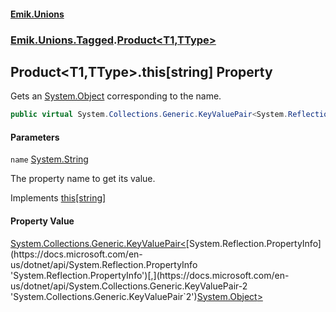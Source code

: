 #### [Emik.Unions](index.md 'index')
### [Emik.Unions.Tagged](Emik.Unions.Tagged.md 'Emik.Unions.Tagged').[Product&lt;T1,TType&gt;](Product_T1,TType_.md 'Emik.Unions.Tagged.Product<T1,TType>')

## Product<T1,TType>.this[string] Property

Gets an [System.Object](https://docs.microsoft.com/en-us/dotnet/api/System.Object 'System.Object') corresponding to the name.

```csharp
public virtual System.Collections.Generic.KeyValuePair<System.Reflection.PropertyInfo,object?> this[string name] { get; }
```
#### Parameters

<a name='Emik.Unions.Tagged.Product_T1,TType_.this[string].name'></a>

`name` [System.String](https://docs.microsoft.com/en-us/dotnet/api/System.String 'System.String')

The property name to get its value.

Implements [this[string]](IProduct.Item(String).md 'Emik.Unions.Tagged.IProduct.this[string]')

#### Property Value
[System.Collections.Generic.KeyValuePair&lt;](https://docs.microsoft.com/en-us/dotnet/api/System.Collections.Generic.KeyValuePair-2 'System.Collections.Generic.KeyValuePair`2')[System.Reflection.PropertyInfo](https://docs.microsoft.com/en-us/dotnet/api/System.Reflection.PropertyInfo 'System.Reflection.PropertyInfo')[,](https://docs.microsoft.com/en-us/dotnet/api/System.Collections.Generic.KeyValuePair-2 'System.Collections.Generic.KeyValuePair`2')[System.Object](https://docs.microsoft.com/en-us/dotnet/api/System.Object 'System.Object')[&gt;](https://docs.microsoft.com/en-us/dotnet/api/System.Collections.Generic.KeyValuePair-2 'System.Collections.Generic.KeyValuePair`2')